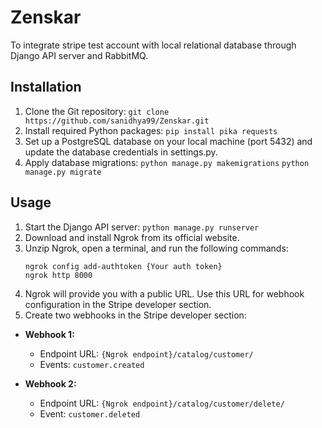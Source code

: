 # Zenskar

To integrate stripe test account with local relational database through Django API server and RabbitMQ.

## Installation

1. Clone the Git repository:
   ```git clone https://github.com/sanidhya99/Zenskar.git```
2. Install required Python packages:
   ```pip install pika requests```
3. Set up a PostgreSQL database on your local machine (port 5432) and update the database credentials in settings.py.
4. Apply database migrations:
   ```python manage.py makemigrations```
   ```python manage.py migrate```

## Usage
1. Start the Django API server:
    ```python manage.py runserver```
2. Download and install Ngrok from its official website.
3. Unzip Ngrok, open a terminal, and run the following commands:
   ```
   ngrok config add-authtoken {Your auth token}
   ngrok http 8000
   ```
4. Ngrok will provide you with a public URL. Use this URL for webhook configuration in the Stripe developer section.
5. Create two webhooks in the Stripe developer section:
  - **Webhook 1:**
    - Endpoint URL: `{Ngrok endpoint}/catalog/customer/`
    - Events: `customer.created`

  - **Webhook 2:**
    - Endpoint URL: `{Ngrok endpoint}/catalog/customer/delete/`
    - Event: `customer.deleted`
   
     
   
            
